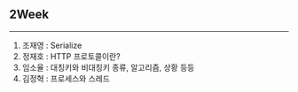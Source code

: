 ## 2Week

<hr>

1. 조재영 : Serialize
2. 정재호 : HTTP 프로토콜이란?
3. 임소율 : 대칭키와 비대칭키 종류, 알고리즘, 상황 등등
4. 김정혁 : 프로세스와 스레드